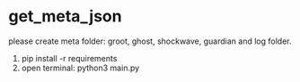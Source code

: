 # get_meta_json

please create meta folder: groot, ghost, shockwave, guardian and log folder.
1. pip install -r requirements
2. open terminal: python3 main.py

